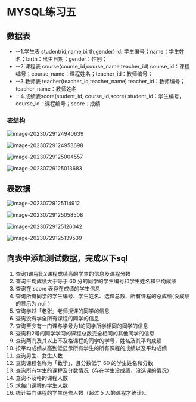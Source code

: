 # MYSQL练习五

## 数据表

-  --1.学生表 student(id,name,birth,gender) id: 学生编号；name：学生姓名；birth：出生日期；gender：性别； 
- --2.课程表 course(course_id,course_name,teacher_id) course_id：课程编号；course_name：课程姓名；teacher_id：教师编号；
-  --3.教师表 teacher(teacher_id,teacher_name) teacher_id：教师编号；teacher_name：教师姓名 
- --4.成绩表score(student_id, course_id,score) student_id：学生编号，course_id：课程编号；score：成绩

### 表结构

![image-20230729124940639](https://s2.loli.net/2023/07/29/Xj4WPb1Ntp9eGAE.png)

![image-20230729124953698](https://s2.loli.net/2023/07/29/o6CK9YijF7Ef2nP.png)

![image-20230729125004557](https://s2.loli.net/2023/07/29/OrcL4hwFpECIX5D.png)

![image-20230729125013683](https://s2.loli.net/2023/07/29/JEMWwshuGznS8jk.png)

## 表数据



![image-20230729125114912](https://s2.loli.net/2023/07/29/G2zVTLnDPUpMXqg.png)

![image-20230729125058508](https://s2.loli.net/2023/07/29/MwGHrE1KNULfaT2.png)

![image-20230729125126042](https://s2.loli.net/2023/07/29/QCNvBGOr36ewxLK.png)

![image-20230729125139539](https://s2.loli.net/2023/07/29/HVIRPjMe1DyCXrq.png)

## 向表中添加测试数据，完成以下sql

1. 查询1课程比2课程成绩高的学生的信息及课程分数
2. 查询平均成绩大于等于 60 分的同学的学生编号和学生姓名和平均成绩 
3. 查询在 score 表存在成绩的学生信息
4. 查询所有同学的学生编号、学生姓名、选课总数、所有课程的总成绩(没成绩的显示为 null ) 
5. 查询学过「老张」老师授课的同学的信息 
6. 查询没有学全所有课程的同学的信息
7. 查询至少有一门课与学号为1的同学所学相同的同学的信息 
8. 查询和2号的同学学习的课程总数完全相同的其他同学的信息
9. 查询两门及其以上不及格课程的同学的学号，姓名及其平均成绩
10. 按平均成绩从高到低显示所有学生的所有课程的成绩以及平均成绩
11. 查询男生、女生人数 
12.  查询课程名称为「数学」，且分数低于 60 的学生姓名和分数
13.  查询所有学生的课程及分数情况（存在学生没成绩，没选课的情况）
14. 查询不及格的课程人数 
15. 求每门课程的学生人数
16. 统计每门课程的学生选修人数（超过 5 人的课程才统计）。